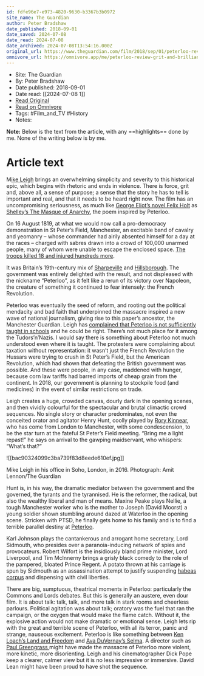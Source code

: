 ```yaml
---
id: fdfe96e7-e973-4820-9630-b3367b3b0972
site_name: The Guardian
author: Peter Bradshaw
date_published: 2018-09-01
date_saved: 2024-07-08
date_read: 2024-07-08
date_archived: 2024-07-08T13:54:16.000Z
original_url: https://www.theguardian.com/film/2018/sep/01/peterloo-review-grit-and-brilliance-in-mike-leighs-very-british-massacre?_m_utk=4877f48a53bade858225a909191a8bd8
omnivore_url: https://omnivore.app/me/peterloo-review-grit-and-brilliance-in-mike-leigh-s-very-british-190929f2446
---
```


 - Site: The Guardian
 - By: Peter Bradshaw
 - Date published: 2018-09-01
 - Date read: [[2024-07-08 1]]
 - [Read Original](https://www.theguardian.com/film/2018/sep/01/peterloo-review-grit-and-brilliance-in-mike-leighs-very-british-massacre?_m_utk=4877f48a53bade858225a909191a8bd8)
 - [Read on Omnivore](https://omnivore.app/me/peterloo-review-grit-and-brilliance-in-mike-leigh-s-very-british-190929f2446)
 - Tags:  #Film_and_TV  #History 
 - Notes: 

**Note:** Below is the text from the article, with any ==highlights== done by me. None of the writing below is by me.

# Article text
M[ike Leigh](https://www.theguardian.com/film/2016/jan/15/mike-leigh-interview) brings an overwhelming simplicity and severity to this historical epic, which begins with rhetoric and ends in violence. There is force, grit and, above all, a sense of purpose; a sense that the story he has to tell is important and real, and that it needs to be heard right now. The film has an uncompromising seriousness, as much like [George Eliot’s novel Felix Holt](https://www.theguardian.com/books/2016/jul/08/george-eliot-felix-holt-democracy-political-crisis) as [Shelley’s The Masque of Anarchy](https://www.theguardian.com/culture/2013/jul/08/anarchy-in-peterloo-shelleys-poem-unmasked), the poem inspired by Peterloo.

On 16 August 1819, at what we would now call a pro-democracy demonstration in St Peter’s Field, Manchester, an excitable band of cavalry and yeomanry – whose commander had airily absented himself for a day at the races – charged with sabres drawn into a crowd of 100,000 unarmed people, many of whom were unable to escape the enclosed space. [The troops killed 18 and injured hundreds more](https://www.theguardian.com/news/2018/jan/04/peterloo-massacre-bloody-clash-that-changed-britain).

It was Britain’s 19th-century mix of [Sharpeville](https://www.theguardian.com/world/2017/may/04/sharpeville-massacre-judicial-inquiry-south-africa-1960) and [Hillsborough](https://www.theguardian.com/football/2018/aug/21/cps-drops-all-charges-against-former-hillsborough-police-officer-norman-bettison). The government was entirely delighted with the result, and not displeased with the nickname “Peterloo”, as it felt like a rerun of its victory over Napoleon, the creature of something it continued to fear intensely: the French Revolution.

Peterloo was eventually the seed of reform, and rooting out the political mendacity and bad faith that underpinned the massacre inspired a new wave of national journalism, giving rise to this paper’s ancestor, the Manchester Guardian. Leigh has [complained that Peterloo is not sufficiently taught in schools](https://www.theguardian.com/film/2018/aug/16/peterloo-director-mike-leigh-calls-for-1819-massacre-to-be-taught-in-uk-schools) and he could be right. There’s not much place for it among the Tudors’n’Nazis. I would say there is something about Peterloo not much understood even where it is taught. The protesters were complaining about taxation without representation: it wasn’t just the French Revolution the Hussars were trying to crush in St Peter’s Field, but the American Revolution, which had shown that defeating the British government was possible. And these were people, in any case, maddened with hunger, because corn law tariffs had barred imports of cheap grain from the continent. In 2018, our government is planning to stockpile food (and medicines) in the event of similar restrictions on trade.

Leigh creates a huge, crowded canvas, dourly dark in the opening scenes, and then vividly colourful for the spectacular and brutal climactic crowd sequences. No single story or character predominates, not even the conceited orator and agitator Henry Hunt, coolly played by [Rory Kinnear](https://www.theguardian.com/lifeandstyle/2017/aug/12/q-and-a-rory-kinnear), who has come from London to Manchester, with some condescension, to be the star turn at the fateful St Peter’s Field meeting. “Bring me a light repast!” he says on arrival to the gawping maidservant, who whispers: “What’s that?”

![[bac90324099c3ba739f83d8eede610ef.jpg]]

Mike Leigh in his office in Soho, London, in 2016. Photograph: Amit Lennon/The Guardian

Hunt is, in his way, the dramatic mediator between the government and the governed, the tyrants and the tyrannised. He is the reformer, the radical, but also the wealthy liberal and man of means. Maxine Peake plays Nellie, a tough Manchester worker who is the mother to Joseph (David Moorst) a young soldier shown stumbling around dazed at Waterloo in the opening scene. Stricken with PTSD, he finally gets home to his family and is to find a terrible parallel destiny at [Peterloo](https://www.theguardian.com/film/peterloo).

Karl Johnson plays the cantankerous and arrogant home secretary, Lord Sidmouth, who presides over a paranoia-inducing network of spies and provocateurs. Robert Wilfort is the insidiously bland prime minister, Lord Liverpool, and Tim McInnerny brings a grisly black comedy to the role of the pampered, bloated Prince Regent. A potato thrown at his carriage is spun by Sidmouth as an assassination attempt to justify suspending [habeas corpus](https://en.wikipedia.org/wiki/Habeas%5Fcorpus) and dispensing with civil liberties.

There are big, sumptuous, theatrical moments in Peterloo: particularly the Commons and Lords debates. But this is generally an austere, even dour film. It is about talk: talk, talk, and more talk in stark rooms and cheerless parlours. Political agitation was about talk; oratory was the fuel that ran the campaign, or the oxygen that would make the flame catch. Without it, the explosive action would not make dramatic or emotional sense. Leigh lets rip with the great and terrible scene of Peterloo, with all its terror, panic and strange, nauseous excitement. Peterloo is like something between [Ken Loach’s Land and Freedom](https://www.theguardian.com/observer/screen/story/0,6903,595331,00.html) and [Ava DuVernay’s Selma](https://www.theguardian.com/film/2014/dec/17/ava-duvernay-film-director-selma). A director such as [Paul Greengrass ](https://www.theguardian.com/film/2016/apr/05/paul-greengrass-young-people-breakthrough-brits-bafta)might have made the massacre of Peterloo more violent, more kinetic, more disorienting. Leigh and his cinematographer Dick Pope keep a clearer, calmer view but it is no less impressive or immersive. David Lean might have been proud to have shot the sequence.

